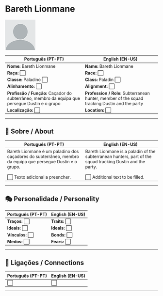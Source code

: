 # Bareth Lionmane

![Bareth Lionmane](docs/assets/npc/npc_blank.png)

| **Português (PT-PT)** | **English (EN-US)** |
| --------------------- | ------------------- |
| **Nome:** Bareth Lionmane | **Name:** Bareth Lionmane |
| **Raça:** ⬜ | **Race:** ⬜ |
| **Classe:** Paladino ⬜ | **Class:** Paladin ⬜ |
| **Alinhamento:** ⬜ | **Alignment:** ⬜ |
| **Profissão / Função:** Caçador do subterrâneo, membro da equipa que persegue Dustin e o grupo | **Profession / Role:** Subterranean hunter, member of the squad tracking Dustin and the party |
| **Localização:** ⬜ | **Location:** ⬜ |

---

## 📖 Sobre / About

| **Português (PT-PT)** | **English (EN-US)** |
| --------------------- | ------------------- |
| Bareth Lionmane é um paladino dos caçadores do subterrâneo, membro da equipa que persegue Dustin e o grupo. <br><br>⬜ Texto adicional a preencher. | Bareth Lionmane is a paladin of the subterranean hunters, part of the squad tracking Dustin and the party. <br><br>⬜ Additional text to be filled. |

---

## 🎭 Personalidade / Personality

| **Português (PT-PT)** | **English (EN-US)** |
| --------------------- | ------------------- |
| **Traços:** ⬜ | **Traits:** ⬜ |
| **Ideais:** ⬜ | **Ideals:** ⬜ |
| **Vínculos:** ⬜ | **Bonds:** ⬜ |
| **Medos:** ⬜ | **Fears:** ⬜ |

---

## 🔗 Ligações / Connections

| **Português (PT-PT)** | **English (EN-US)** |
| --------------------- | ------------------- |
| ⬜ | ⬜ |

---
